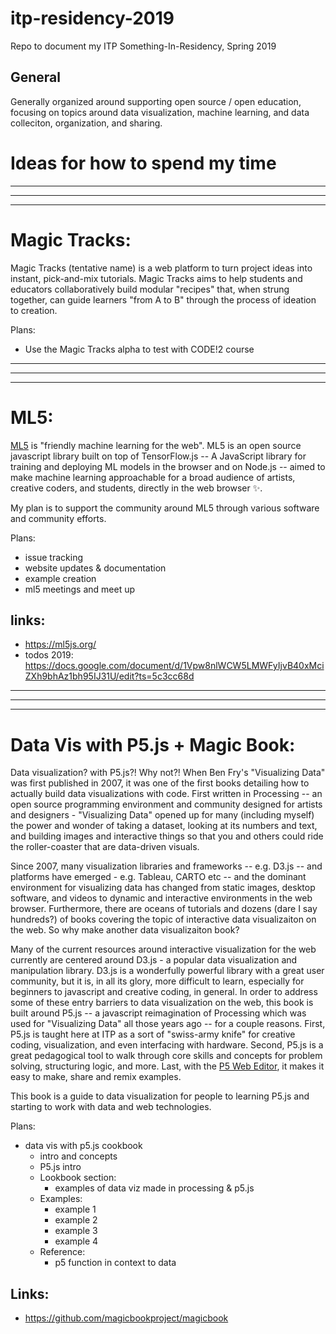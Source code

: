 # itp-residency-2019
Repo to document my ITP Something-In-Residency, Spring 2019


## General

Generally organized around supporting open source / open education, focusing on topics around data visualization, machine learning, and data colleciton, organization, and sharing.


# Ideas for how to spend my time

***
***
***


# Magic Tracks:

Magic Tracks (tentative name) is a web platform to turn project ideas into instant, pick-and-mix tutorials. Magic Tracks aims to help students and educators collaboratively build modular "recipes" that, when strung together, can guide learners "from A to B" through the process of ideation to creation.


Plans: 
- Use the Magic Tracks alpha to test with CODE!2 course


***
***
***

# ML5:

[ML5](https://ml5js.org/) is "friendly machine learning for the web". ML5 is an open source javascript library built on top of TensorFlow.js -- A JavaScript library for training and deploying ML models in the browser and on Node.js -- aimed to make machine learning approachable for a broad audience of artists, creative coders, and students, directly in the web browser ✨.

My plan is to support the community around ML5 through various software and community efforts. 

Plans:
- issue tracking
- website updates & documentation
- example creation
- ml5 meetings and meet up 

## links:
- https://ml5js.org/
- todos 2019: https://docs.google.com/document/d/1Vpw8nlWCW5LMWFyIjvB40xMciZXh9bhAz1bh95IJ31U/edit?ts=5c3cc68d

***
***
***

# Data Vis with P5.js + Magic Book:

Data visualization? with P5.js?! Why not?! When Ben Fry's "Visualizing Data" was first published in 2007, it was one of the first books detailing how to actually build data visualizations with code. First written in Processing -- an open source programming environment and community designed for artists and designers - "Visualizing Data" opened up for many (including myself) the power and wonder of taking a dataset, looking at its numbers and text, and building images and interactive things so that you and others could ride the roller-coaster that are data-driven visuals.

Since 2007, many visualization libraries and frameworks -- e.g. D3.js -- and platforms have emerged - e.g. Tableau, CARTO etc -- and the dominant environment for visualizing data has changed from static images, desktop software, and videos to dynamic and interactive environments in the web browser. Furthermore, there are oceans of tutorials and dozens (dare I say hundreds?) of books covering the topic of interactive data visualizaiton on the web. So why make another data visualizaiton book?

Many of the current resources around interactive visualization for the web currently are centered around D3.js - a popular data visualization and manipulation library. D3.js is a wonderfully powerful library with a great user community, but it is, in all its glory, more difficult to learn, especially for beginners to javascript and creative coding, in general. In order to address some of these entry barriers to data visualization on the web, this book is built around P5.js -- a javascript reimagination of Processing which was used for "Visualizing Data" all those years ago -- for a couple reasons. First, P5.js is taught here at ITP as a sort of "swiss-army knife" for creative coding, visualization, and even interfacing with hardware. Second, P5.js is a great pedagogical tool to walk through core skills and concepts for problem solving, structuring logic, and more. Last, with the [P5 Web Editor](https://editor.p5js.org), it makes it easy to make, share and remix examples. 

This book is a guide to data visualization for people to learning P5.js and starting to work with data and web technologies.



Plans:
- data vis with p5.js cookbook
  - intro and concepts
  - P5.js intro
  - Lookbook section:
      - examples of data viz made in processing & p5.js
  - Examples:
      - example 1
      - example 2
      - example 3
      - example 4
  - Reference:
      + p5 function in context to data

## Links:
- https://github.com/magicbookproject/magicbook

